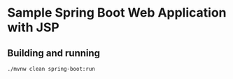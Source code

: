 Sample Spring Boot Web Application with JSP
====

Building and running
---
    ./mvnw clean spring-boot:run

